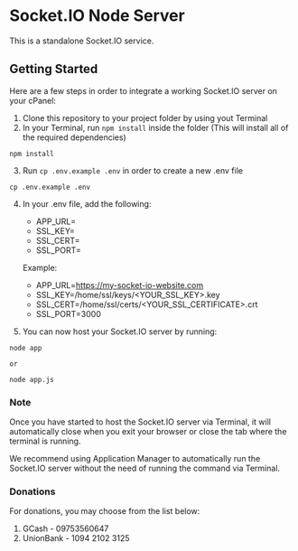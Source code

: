 
# Socket.IO Node Server
This is a standalone Socket.IO service.
## Getting Started
Here are a few steps in order to integrate a working Socket.IO server on your cPanel:

1. Clone this repository to your project folder by using yout Terminal
2. In your Terminal, run `npm install` inside the folder (This will install all of the required dependencies)
~~~
npm install
~~~
3. Run `cp .env.example .env` in order to create a new .env file
~~~
cp .env.example .env
~~~
4. In your .env file, add the following:
    
    * APP_URL=
    * SSL_KEY=
    * SSL_CERT=
    * SSL_PORT=

    Example:
    * APP_URL=https://my-socket-io-website.com
    * SSL_KEY=/home/ssl/keys/<YOUR_SSL_KEY>.key
    * SSL_CERT=/home/ssl/certs/<YOUR_SSL_CERTIFICATE>.crt
    * SSL_PORT=3000

5. You can now host your Socket.IO server by running:

~~~
node app
~~~
    or
~~~
node app.js
~~~

### Note
Once you have started to host the Socket.IO server via Terminal, it will automatically close when you exit your browser or close the tab where the terminal is running.

We recommend using Application Manager to automatically run the Socket.IO server without the need of running the command via Terminal.

### Donations

For donations, you may choose from the list below:

1. GCash - 09753560647
2. UnionBank - 1094 2102 3125